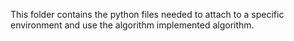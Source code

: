 This folder contains the python files needed to attach to a specific environment and use the algorithm implemented algorithm.
